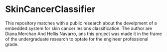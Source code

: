 # SkinCancerClassifier
This repository matches with a public research about the develpment of a embedded system for skin cancer lesions classification. The author are Diana Merchan And Hellis Navarro, ans this project was made it in the frame of the undergraduate research to optate for the engineer professional grade.
